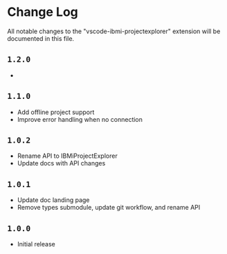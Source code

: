 # Change Log

All notable changes to the "vscode-ibmi-projectexplorer" extension will be documented in this file.

## `1.2.0`

- 

## `1.1.0`

- Add offline project support
- Improve error handling when no connection

## `1.0.2`

- Rename API to IBMiProjectExplorer
- Update docs with API changes

## `1.0.1`

- Update doc landing page
- Remove types submodule, update git workflow, and rename API

## `1.0.0`

- Initial release